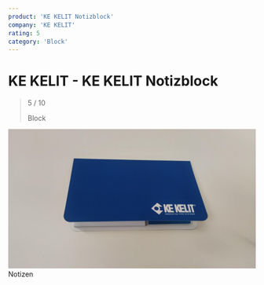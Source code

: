 ```yaml
---
product: 'KE KELIT Notizblock'
company: 'KE KELIT'
rating: 5
category: 'Block'
---
```


# KE KELIT - KE KELIT Notizblock
>
> 5 / 10
>
> Block

![KE KELIT Notizblock](assets\ke-kelit-ke-kelit-notizblock-b5184ca0-1430-4c30-add2-a6e199b92a78.jpg)
Notizen
